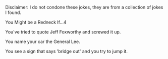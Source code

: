 Disclaimer: I do not condone these jokes, they are from a collection of jokes I found.

You Might be a Redneck If...4

You've tried to quote Jeff Foxworthy and screwed it up.

You name your car the General Lee.

You see a sign that says 'bridge out' and you try to jump it.

